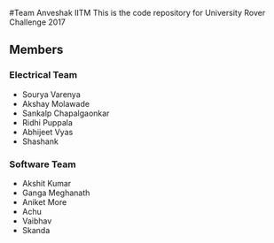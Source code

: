 #Team Anveshak IITM
This is the code repository for University Rover Challenge 2017

## Members
### Electrical Team
+ Sourya Varenya
+ Akshay Molawade
+ Sankalp Chapalgaonkar
+ Ridhi Puppala 
+ Abhijeet Vyas 
+ Shashank
### Software Team
+ Akshit Kumar
+ Ganga Meghanath
+ Aniket More
+ Achu 
+ Vaibhav 
+ Skanda
